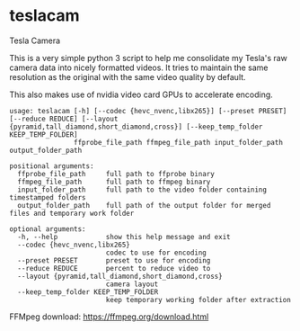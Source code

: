 # teslacam
Tesla Camera

This is a very simple python 3 script to help me consolidate my Tesla's raw camera data into nicely formatted videos.  It tries to maintain the same resolution as the original with the same video quality by default.

This also makes use of nvidia video card GPUs to accelerate encoding.

```
usage: teslacam [-h] [--codec {hevc_nvenc,libx265}] [--preset PRESET] [--reduce REDUCE] [--layout {pyramid,tall_diamond,short_diamond,cross}] [--keep_temp_folder KEEP_TEMP_FOLDER]
                ffprobe_file_path ffmpeg_file_path input_folder_path output_folder_path

positional arguments:
  ffprobe_file_path     full path to ffprobe binary
  ffmpeg_file_path      full path to ffmpeg binary
  input_folder_path     full path to the video folder containing timestamped folders
  output_folder_path    full path of the output folder for merged files and temporary work folder

optional arguments:
  -h, --help            show this help message and exit
  --codec {hevc_nvenc,libx265}
                        codec to use for encoding
  --preset PRESET       preset to use for encoding
  --reduce REDUCE       percent to reduce video to
  --layout {pyramid,tall_diamond,short_diamond,cross}
                        camera layout
  --keep_temp_folder KEEP_TEMP_FOLDER
                        keep temporary working folder after extraction

```
FFMpeg download:
https://ffmpeg.org/download.html
